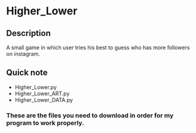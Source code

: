 # Higher_Lower
## Description
A small game in which user tries his best to guess who has more followers on instagram.
## Quick note
- Higher_Lower.py
- Higher_Lower_ART.py
- Higher_Lower_DATA.py
### These are the files you need to download in order for my program to work properly.
